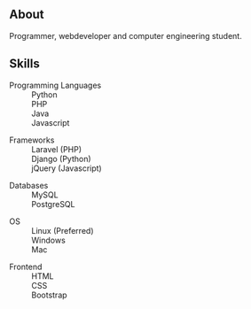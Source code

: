 ## About

Programmer, webdeveloper and computer engineering student.

## Skills

<dl>
  <dt>Programming Languages</dt>
  <dd>Python<br>
      PHP<br>
      Java<br>
      Javascript
  </dd>
</dl>
<dl>  
  <dt>Frameworks</dt>
  <dd>Laravel (PHP)<br>
      Django (Python)<br>
      jQuery (Javascript)
  </dd>
</dl>
<dl>
  <dt>Databases</dt>
  <dd>MySQL <br>
      PostgreSQL
  </dd>
</dl>
<dl>  
  <dt>OS</dt>
  <dd>Linux (Preferred)<br>
      Windows<br>
      Mac
  </dd>
</dl>
<dl>  
  <dt>Frontend</dt>
  <dd>HTML<br>
      CSS<br>
      Bootstrap
   </dd>
</dl>
